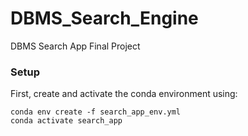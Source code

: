 # DBMS_Search_Engine
DBMS Search App Final Project

### Setup
First, create and activate the conda environment using:
```
conda env create -f search_app_env.yml
conda activate search_app
```
